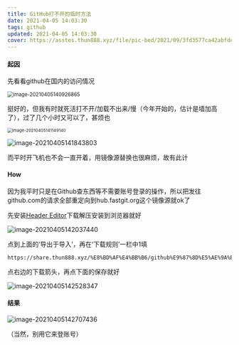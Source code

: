 ```yaml
---
title: GitHub打不开的临时方法
date: 2021-04-05 14:03:30
tags: github
updated: 2021-04-05 14:03:30
cover: https://asstes.thun888.xyz/file/pic-bed/2021/09/3fd3577ca42abfde03a02b7e02eb5649.webp
---
```


#### 起因

先看看github在国内的访问情况

<img src="https://cdn.jsdelivr.net/gh/thun888/tuku@master/img/image-20210405140926865.png" alt="image-20210405140926865" style="zoom:80%;" />

挺好的，但我有时就死活打不开/加载不出来/慢（今年开始的，估计是墙加高了），过了几个小时又可以了，甚烦也

<img src="https://cdn.jsdelivr.net/gh/thun888/tuku@master/img/image-20210405141149140.png" alt="image-20210405141149140" style="zoom:67%;" />

![image-20210405141843803](https://cdn.jsdelivr.net/gh/thun888/tuku@master/img/image-20210405141843803.png)

而平时开飞机也不会一直开着，用镜像源替换也很麻烦，故有此计

#### How

因为我平时只是在Github查东西等不需要账号登录的操作，所以把发往github.com的请求全部重定向到hub.fastgit.org这个镜像源就ok了

先安装[Header Editor](https://share.thun888.xyz/%E8%BD%AF%E4%BB%B6/HeaderEditor.zip)下载解压安装到浏览器就好

![image-20210405142037440](https://cdn.jsdelivr.net/gh/thun888/tuku@master/img/image-20210405142037440.png)

点到上面的‘导出于导入’，再在‘下载规则’一栏中1填

```url
https://share.thun888.xyz/%E8%BD%AF%E4%BB%B6/github%E9%87%8D%E5%AE%9A%E5%90%91.json
```

点右边的下载箭头，再点下面的保存就好

![image-20210405142528347](https://cdn.jsdelivr.net/gh/thun888/tuku@master/img/image-20210405142528347.png)

#### 结果

![image-20210405142707436](https://cdn.jsdelivr.net/gh/thun888/tuku@master/img/image-20210405142707436.png)

（当然，别用它来登账号）